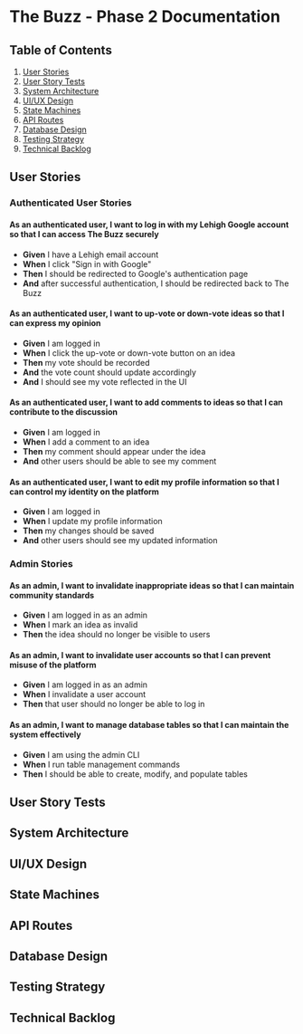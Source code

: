# The Buzz - Phase 2 Documentation

## Table of Contents

1. [User Stories](#user-stories)
2. [User Story Tests](#user-story-tests)
3. [System Architecture](#system-architecture)
4. [UI/UX Design](#uiux-design)
5. [State Machines](#state-machines)
6. [API Routes](#api-routes)
7. [Database Design](#database-design)
8. [Testing Strategy](#testing-strategy)
9. [Technical Backlog](#technical-backlog)

## User Stories

### Authenticated User Stories

#### As an authenticated user, I want to log in with my Lehigh Google account so that I can access The Buzz securely

- **Given** I have a Lehigh email account
- **When** I click "Sign in with Google"
- **Then** I should be redirected to Google's authentication page
- **And** after successful authentication, I should be redirected back to The Buzz

#### As an authenticated user, I want to up-vote or down-vote ideas so that I can express my opinion

- **Given** I am logged in
- **When** I click the up-vote or down-vote button on an idea
- **Then** my vote should be recorded
- **And** the vote count should update accordingly
- **And** I should see my vote reflected in the UI

#### As an authenticated user, I want to add comments to ideas so that I can contribute to the discussion

- **Given** I am logged in
- **When** I add a comment to an idea
- **Then** my comment should appear under the idea
- **And** other users should be able to see my comment

#### As an authenticated user, I want to edit my profile information so that I can control my identity on the platform

- **Given** I am logged in
- **When** I update my profile information
- **Then** my changes should be saved
- **And** other users should see my updated information

### Admin Stories

#### As an admin, I want to invalidate inappropriate ideas so that I can maintain community standards

- **Given** I am logged in as an admin
- **When** I mark an idea as invalid
- **Then** the idea should no longer be visible to users

#### As an admin, I want to invalidate user accounts so that I can prevent misuse of the platform

- **Given** I am logged in as an admin
- **When** I invalidate a user account
- **Then** that user should no longer be able to log in

#### As an admin, I want to manage database tables so that I can maintain the system effectively

- **Given** I am using the admin CLI
- **When** I run table management commands
- **Then** I should be able to create, modify, and populate tables

## User Story Tests

<!-- Add your user story tests here -->

## System Architecture

<!-- Add your system architecture details here -->

## UI/UX Design

<!-- Add your UI/UX design details here -->

## State Machines

<!-- Add your state machines details here -->

## API Routes

<!-- Add your API routes details here -->

## Database Design

<!-- Add your database design details here -->

## Testing Strategy

<!-- Add your testing strategy details here -->

## Technical Backlog

<!-- Add your technical backlog details here -->